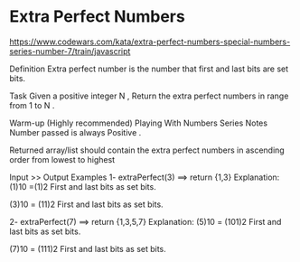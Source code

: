 # Extra Perfect Numbers

https://www.codewars.com/kata/extra-perfect-numbers-special-numbers-series-number-7/train/javascript

Definition
Extra perfect number is the number that first and last bits are set bits.

Task
Given a positive integer N , Return the extra perfect numbers in range from 1 to N .

Warm-up (Highly recommended)
Playing With Numbers Series
Notes
Number passed is always Positive .

Returned array/list should contain the extra perfect numbers in ascending order from lowest to highest

Input >> Output Examples
1- extraPerfect(3)  ==>  return {1,3}
Explanation:
(1)10 =(1)2
First and last bits as set bits.

(3)10 = (11)2
First and last bits as set bits.

2- extraPerfect(7)  ==>  return {1,3,5,7}
Explanation:
(5)10 = (101)2
First and last bits as set bits.

(7)10 = (111)2
First and last bits as set bits.
